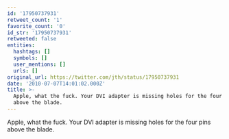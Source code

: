 ```yaml
---
id: '17950737931'
retweet_count: '1'
favorite_count: '0'
id_str: '17950737931'
retweeted: false
entities:
  hashtags: []
  symbols: []
  user_mentions: []
  urls: []
original_url: https://twitter.com/jth/status/17950737931
date: '2010-07-07T14:01:02.000Z'
title: >-
  Apple, what the fuck. Your DVI adapter is missing holes for the four pins
  above the blade.
---
```


Apple, what the fuck. Your DVI adapter is missing holes for the four pins above the blade.